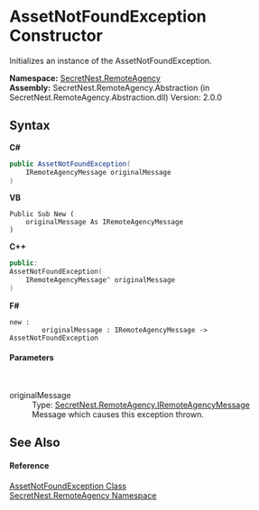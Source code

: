 # AssetNotFoundException Constructor 
 

Initializes an instance of the AssetNotFoundException.

**Namespace:**&nbsp;<a href="N_SecretNest_RemoteAgency">SecretNest.RemoteAgency</a><br />**Assembly:**&nbsp;SecretNest.RemoteAgency.Abstraction (in SecretNest.RemoteAgency.Abstraction.dll) Version: 2.0.0

## Syntax

**C#**<br />
``` C#
public AssetNotFoundException(
	IRemoteAgencyMessage originalMessage
)
```

**VB**<br />
``` VB
Public Sub New ( 
	originalMessage As IRemoteAgencyMessage
)
```

**C++**<br />
``` C++
public:
AssetNotFoundException(
	IRemoteAgencyMessage^ originalMessage
)
```

**F#**<br />
``` F#
new : 
        originalMessage : IRemoteAgencyMessage -> AssetNotFoundException
```


#### Parameters
&nbsp;<dl><dt>originalMessage</dt><dd>Type: <a href="T_SecretNest_RemoteAgency_IRemoteAgencyMessage">SecretNest.RemoteAgency.IRemoteAgencyMessage</a><br />Message which causes this exception thrown.</dd></dl>

## See Also


#### Reference
<a href="T_SecretNest_RemoteAgency_AssetNotFoundException">AssetNotFoundException Class</a><br /><a href="N_SecretNest_RemoteAgency">SecretNest.RemoteAgency Namespace</a><br />